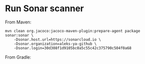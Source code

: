 # Run Sonar scanner

From Maven:
```
mvn clean org.jacoco:jacoco-maven-plugin:prepare-agent package sonar:sonar \
    -Dsonar.host.url=https://sonarcloud.io \
    -Dsonar.organization=aleks-ya-github \
    -Dsonar.login=30d308f1d9105bc0a5c55c42c375790c504f0a68
```
From Gradle:
```
```
